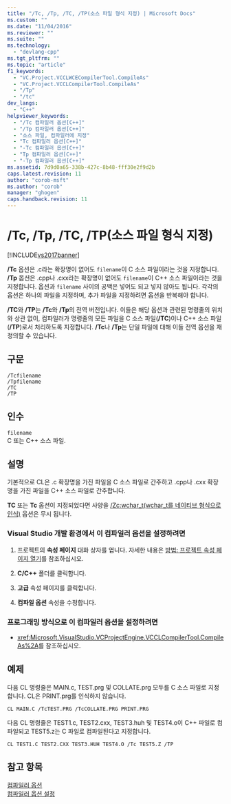 ```yaml
---
title: "/Tc, /Tp, /TC, /TP(소스 파일 형식 지정) | Microsoft Docs"
ms.custom: ""
ms.date: "11/04/2016"
ms.reviewer: ""
ms.suite: ""
ms.technology: 
  - "devlang-cpp"
ms.tgt_pltfrm: ""
ms.topic: "article"
f1_keywords: 
  - "VC.Project.VCCLWCECompilerTool.CompileAs"
  - "VC.Project.VCCLCompilerTool.CompileAs"
  - "/Tp"
  - "/tc"
dev_langs: 
  - "C++"
helpviewer_keywords: 
  - "/Tc 컴파일러 옵션[C++]"
  - "/Tp 컴파일러 옵션[C++]"
  - "소스 파일, 컴파일러에 지정"
  - "Tc 컴파일러 옵션[C++]"
  - "-Tc 컴파일러 옵션[C++]"
  - "Tp 컴파일러 옵션[C++]"
  - "-Tp 컴파일러 옵션[C++]"
ms.assetid: 7d9d0a65-338b-427c-8b48-fff30e2f9d2b
caps.latest.revision: 11
author: "corob-msft"
ms.author: "corob"
manager: "ghogen"
caps.handback.revision: 11
---
```

# /Tc, /Tp, /TC, /TP(소스 파일 형식 지정)
[!INCLUDE[vs2017banner](../../assembler/inline/includes/vs2017banner.md)]

**\/Tc** 옵션은 .c라는 확장명이 없어도 `filename`이 C 소스 파일이라는 것을 지정합니다.  **\/Tp** 옵션은 .cpp나 .cxx라는 확장명이 없어도 `filename`이 C\+\+ 소스 파일이라는 것을 지정합니다.  옵션과 `filename` 사이의 공백은 넣어도 되고 넣지 않아도 됩니다.  각각의 옵션은 하나의 파일을 지정하며, 추가 파일을 지정하려면 옵션을 반복해야 합니다.  
  
 **\/TC**와 **\/TP**는 **\/Tc**와 **\/Tp**의 전역 버전입니다.  이들은 해당 옵션과 관련된 명령줄의 위치와 상관 없이, 컴파일러가 명령줄의 모든 파일을 C 소스 파일\(**\/TC**\)이나 C\+\+ 소스 파일\(**\/TP**\)로서 처리하도록 지정합니다.  **\/Tc**나 **\/Tp**는 단일 파일에 대해 이들 전역 옵션을 재정의할 수 있습니다.  
  
## 구문  
  
```  
/Tcfilename  
/Tpfilename  
/TC  
/TP  
```  
  
## 인수  
 `filename`  
 C 또는 C\+\+ 소스 파일.  
  
## 설명  
 기본적으로 CL은 .c 확장명을 가진 파일을 C 소스 파일로 간주하고 .cpp나 .cxx 확장명을 가진 파일을 C\+\+ 소스 파일로 간주합니다.  
  
 **TC** 또는 **Tc** 옵션이 지정되었다면 사양을 [\/Zc:wchar\_t\(wchar\_t를 네이티브 형식으로 인식\)](../../build/reference/zc-wchar-t-wchar-t-is-native-type.md) 옵션은 무시 됩니다.  
  
### Visual Studio 개발 환경에서 이 컴파일러 옵션을 설정하려면  
  
1.  프로젝트의 **속성 페이지** 대화 상자를 엽니다.  자세한 내용은 [방법: 프로젝트 속성 페이지 열기](../../misc/how-to-open-project-property-pages.md)를 참조하십시오.  
  
2.  **C\/C\+\+** 폴더를 클릭합니다.  
  
3.  **고급** 속성 페이지를 클릭합니다.  
  
4.  **컴파일 옵션** 속성을 수정합니다.  
  
### 프로그래밍 방식으로 이 컴파일러 옵션을 설정하려면  
  
-   <xref:Microsoft.VisualStudio.VCProjectEngine.VCCLCompilerTool.CompileAs%2A>를 참조하십시오.  
  
## 예제  
 다음 CL 명령줄은 MAIN.c, TEST.prg 및 COLLATE.prg 모두를 C 소스 파일로 지정합니다.  CL은 PRINT.prg를 인식하지 않습니다.  
  
```  
CL MAIN.C /TcTEST.PRG /TcCOLLATE.PRG PRINT.PRG  
```  
  
 다음 CL 명령줄은 TEST1.c, TEST2.cxx, TEST3.huh 및 TEST4.o이 C\+\+ 파일로 컴파일되고 TEST5.z는 C 파일로 컴파일된다고 지정합니다.  
  
```  
CL TEST1.C TEST2.CXX TEST3.HUH TEST4.O /Tc TEST5.Z /TP  
```  
  
## 참고 항목  
 [컴파일러 옵션](../../build/reference/compiler-options.md)   
 [컴파일러 옵션 설정](../../build/reference/setting-compiler-options.md)
